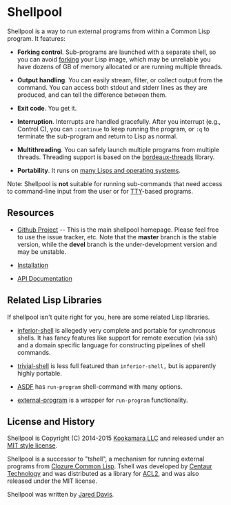 Shellpool
=========

Shellpool is a way to run external programs from within a Common Lisp
program.  It features:

 - **Forking control**.  Sub-programs are launched with a separate shell, so
   you can avoid
   [forking](http://en.wikipedia.org/wiki/Fork_%28operating_system%29) your
   Lisp image, which may be unreliable you have dozens of GB of memory
   allocated or are running multiple threads.

 - **Output handling**.  You can easily stream, filter, or collect output from
   the command.  You can access both stdout and stderr lines as they are
   produced, and can tell the difference between them.

 - **Exit code**.  You get it.

 - **Interruption**.  Interrupts are handled gracefully.  After you interrupt
   (e.g., Control C), you can `:continue` to keep running the program, or `:q`
   to terminate the sub-program and return to Lisp as normal.

 - **Multithreading**.  You can safely launch multiple programs from multiple
   threads.  Threading support is based on the
   [bordeaux-threads](http://common-lisp.net/project/bordeaux-threads/)
   library.

 - **Portability**.  It runs on [many Lisps and operating systems](PLATFORMS.md).

Note: Shellpool is **not** suitable for running sub-commands that need access
to command-line input from the user or for
[TTY](https://en.wikipedia.org/wiki/Terminal_emulator)-based programs.


## Resources

 - [Github Project](https://github.com/jaredcdavis/shellpool) -- This is the
   main shellpool homepage.  Please feel free to use the issue tracker, etc.
   Note that the **master** branch is the stable version, while the **devel**
   branch is the under-development version and may be unstable.

 - [Installation](INSTALL.md)

 - [API Documentation](DOC.md)


## Related Lisp Libraries

If shellpool isn't quite right for you, here are some related Lisp libraries.

 - [inferior-shell](http://common-lisp.net/projects/qitab/) is allegedly very
   complete and portable for synchronous shells.  It has fancy features like
   support for remote execution (via ssh) and a domain specific language for
   constructing pipelines of shell commands.

 - [trivial-shell](http://common-lisp.net/project/trivial-shell/) is less full
   featured than `inferior-shell,` but is apparently highly portable.

 - [ASDF](http://common-lisp.net/project/asdf/asdf.html) has `run-program`
   shell-command with many options.

 - [external-program](https://github.com/sellout/external-program) is a wrapper
   for `run-program` functionality.


## License and History

Shellpool is Copyright (C) 2014-2015 [Kookamara LLC](http://www.kookamara.com/)
and released under an [MIT style license](LICENSE).

Shellpool is a successor to "tshell", a mechanism for running external programs
from [Clozure Common Lisp](http://ccl.clozure.com/).  Tshell was developed by
[Centaur Technology](http://www.centtech.com/) and was distributed as a library
for [ACL2](http://www.cs.utexas.edu/users/moore/acl2), and was also released
under the MIT license.

Shellpool was written by [Jared Davis](mailto:jared@centtech.com).
